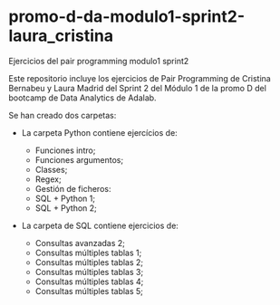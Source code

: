 # promo-d-da-modulo1-sprint2-laura_cristina
Ejercicios del pair programming modulo1 sprint2

Este repositorio incluye los ejercicios de Pair Programming de Cristina Bernabeu y Laura Madrid del Sprint 2 del Módulo 1 de la promo D del bootcamp de Data Analytics de Adalab.

Se han creado dos carpetas:

   - La carpeta Python contiene ejercícios de:
      - Funciones intro;
      - Funciones argumentos;
      - Classes;
      - Regex;
      - Gestión de ficheros:
      - SQL + Python 1;
      - SQL + Python 2;
      
      
   - La carpeta de SQL contiene ejercicios de:
      - Consultas avanzadas 2;
      - Consultas múltiples tablas 1;
      - Consultas múltiples tablas 2; 
      - Consultas múltiples tablas 3;
      - Consultas múltiples tablas 4;
      - Consultas múltiples tablas 5;



